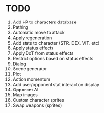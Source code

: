 <h1>TODO</h1>
<ol>
	<li>Add HP to characters database</li>
	<li>Pathing</li>
	<li>Automatic move to attack</li>
	<li>Apply regeneration</li>
	<li>Add stats to character (STR, DEX, VIT, etc)</li>
	<li>Apply status effects</li>
	<li>Apply DoT from status effects</li>
	<li>Restrict options based on status effects</li>
	<li>Dialog</li>
	<li>Scene generator</li>
	<li>Plot</li>
	<li>Action momentum</li>
	<li>Add user/opponent stat interaction display</li>
	<li>Opponent AI</li>
	<li>Map images</li>
	<li>Custom character sprites</li>
	<li>Swap weapons (sprites)</li>
<ul>